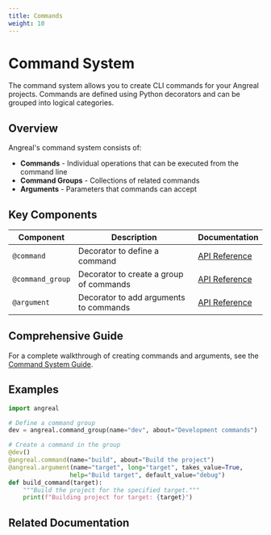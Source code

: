 ```yaml
---
title: Commands
weight: 10
---
```


# Command System

The command system allows you to create CLI commands for your Angreal projects. Commands are defined using Python decorators and can be grouped into logical categories.

## Overview

Angreal's command system consists of:

- **Commands** - Individual operations that can be executed from the command line
- **Command Groups** - Collections of related commands
- **Arguments** - Parameters that commands can accept

## Key Components

| Component | Description | Documentation |
|-----------|-------------|---------------|
| `@command` | Decorator to define a command | [API Reference](command_decorator) |
| `@command_group` | Decorator to create a group of commands | [API Reference](command_group) |
| `@argument` | Decorator to add arguments to commands | [API Reference](argument_decorator) |

## Comprehensive Guide

For a complete walkthrough of creating commands and arguments, see the [Command System Guide](commands_guide).

## Examples

```python
import angreal

# Define a command group
dev = angreal.command_group(name="dev", about="Development commands")

# Create a command in the group
@dev()
@angreal.command(name="build", about="Build the project")
@angreal.argument(name="target", long="target", takes_value=True,
                 help="Build target", default_value="debug")
def build_command(target):
    """Build the project for the specified target."""
    print(f"Building project for target: {target}")
```

## Related Documentation

<!-- Geekdoc automatically generates child page navigation -->
